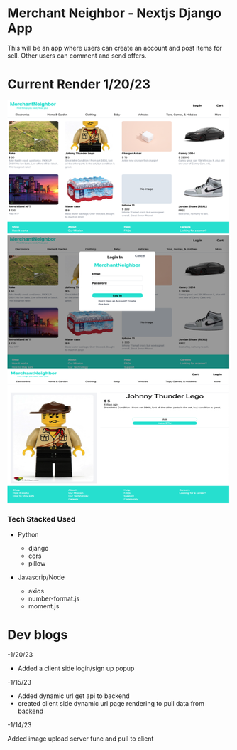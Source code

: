 # Merchant Neighbor - Nextjs Django App

<p>This will be an app where users can create an account and post items for sell. Other users can comment and send offers.</p>

<h1>Current Render 1/20/23</h1>
<img src="./webappRenders/render_04.png" width=500px height=300px/> 
<img src="./webappRenders/render_03_2.png" width=500px height=300px/>
<img src="./webappRenders/render_03_1.png" width=500px height=300px/>

<h3>Tech Stacked Used</h3>

- Python

  - django
  - cors
  - pillow

- Javascrip/Node

  - axios
  - number-format.js
  - moment.js

<h1>Dev blogs</h1>
-1/20/23

- Added a client side login/sign up popup

-1/15/23

- Added dynamic url get api to backend
- created client side dynamic url page rendering to pull data from backend

-1/14/23

Added image upload server func and pull to client
